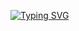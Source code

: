 [![Typing SVG](https://readme-typing-svg.herokuapp.com/?color=1E90FF&size=35&center=true&vCenter=true&width=1000&lines=HELLO,+My+name+is+Daniel+Vernize;I'm+35+years+old;I'm+from+Brazil;Data+Scientist;Be+Welcome!+:%29)](https://git.io/typing-svg)
